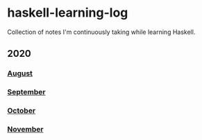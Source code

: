 # haskell-learning-log
Collection of notes I'm continuously taking while learning Haskell.

## 2020
### [August](https://github.com/Radicalautistt/haskell-learning-log/blob/master/2020/august.md)
### [September](https://github.com/Radicalautistt/haskell-learning-log/blob/master/2020/september.md)
### [October](https://github.com/Radicalautistt/haskell-learning-log/blob/master/2020/october.md)
### [November](https://github.com/Radicalautistt/haskell-learning-log/blob/master/2020/november.md)
